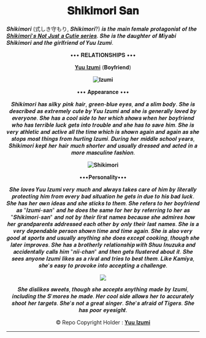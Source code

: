 <h1 align="center">
<b>𝐒𝐡𝐢𝐤𝐢𝐦𝐨𝐫𝐢 𝐒𝐚𝐧</b></h1>

𝑺𝒉𝒊𝒌𝒊𝒎𝒐𝒓𝒊 (式しき守もり, 𝑺𝒉𝒊𝒌𝒊𝒎𝒐𝒓𝒊?) 𝒊𝒔 𝒕𝒉𝒆 𝒎𝒂𝒊𝒏 𝒇𝒆𝒎𝒂𝒍𝒆 𝒑𝒓𝒐𝒕𝒂𝒈𝒐𝒏𝒊𝒔𝒕 𝒐𝒇 𝒕𝒉𝒆 [𝑺𝒉𝒊𝒌𝒊𝒎𝒐𝒓𝒊'𝒔 𝑵𝒐𝒕 𝑱𝒖𝒔𝒕 𝒂 𝑪𝒖𝒕𝒊𝒆 𝒔𝒆𝒓𝒊𝒆𝒔](https://zoro.to/shikimoris-not-just-a-cutie-17452?ref=search). 𝑺𝒉𝒆 𝒊𝒔 𝒕𝒉𝒆 𝒅𝒂𝒖𝒈𝒉𝒕𝒆𝒓 𝒐𝒇 𝑴𝒊𝒚𝒂𝒃𝒊 𝑺𝒉𝒊𝒌𝒊𝒎𝒐𝒓𝒊 𝒂𝒏𝒅 𝒕𝒉𝒆 𝒈𝒊𝒓𝒍𝒇𝒓𝒊𝒆𝒏𝒅 𝒐𝒇 𝒀𝒖𝒖 𝑰𝒛𝒖𝒎𝒊.

<div align="center"

••• 𝐑𝐄𝐋𝐀𝐓𝐈𝐎𝐍𝐒𝐇𝐈𝐏𝐒 •••

[𝐘𝐮𝐮 𝐈𝐳𝐮𝐦𝐢](https://github.com/AL3X-Github/Yuu-Izumi) (𝐁𝐨𝐲𝐟𝐫𝐢𝐞𝐧𝐝)

![𝐈𝐳𝐮𝐦𝐢](https://te.legra.ph/file/0c13eb00aaba21dd2f541.jpg)

••• 𝐀𝐩𝐩𝐞𝐚𝐫𝐚𝐧𝐜𝐞 •••

𝑺𝒉𝒊𝒌𝒊𝒎𝒐𝒓𝒊 𝒉𝒂𝒔 𝒔𝒊𝒍𝒌𝒚 𝒑𝒊𝒏𝒌 𝒉𝒂𝒊𝒓, 𝒈𝒓𝒆𝒆𝒏-𝒃𝒍𝒖𝒆 𝒆𝒚𝒆𝒔, 𝒂𝒏𝒅 𝒂 𝒔𝒍𝒊𝒎 𝒃𝒐𝒅𝒚. 𝑺𝒉𝒆 𝒊𝒔 𝒅𝒆𝒔𝒄𝒓𝒊𝒃𝒆𝒅 𝒂𝒔 𝒆𝒙𝒕𝒓𝒆𝒎𝒆𝒍𝒚 𝒄𝒖𝒕𝒆 𝒃𝒚 𝒀𝒖𝒖 𝑰𝒛𝒖𝒎𝒊 𝒂𝒏𝒅 𝒔𝒉𝒆 𝒊𝒔 𝒈𝒆𝒏𝒆𝒓𝒂𝒍𝒍𝒚 𝒍𝒐𝒗𝒆𝒅 𝒃𝒚 𝒆𝒗𝒆𝒓𝒚𝒐𝒏𝒆. 𝑺𝒉𝒆 𝒉𝒂𝒔 𝒂 𝒄𝒐𝒐𝒍 𝒔𝒊𝒅𝒆 𝒕𝒐 𝒉𝒆𝒓 𝒘𝒉𝒊𝒄𝒉 𝒔𝒉𝒐𝒘𝒔 𝒘𝒉𝒆𝒏 𝒉𝒆𝒓 𝒃𝒐𝒚𝒇𝒓𝒊𝒆𝒏𝒅 𝒘𝒉𝒐 𝒉𝒂𝒔 𝒕𝒆𝒓𝒓𝒊𝒃𝒍𝒆 𝒍𝒖𝒄𝒌 𝒈𝒆𝒕𝒔 𝒊𝒏𝒕𝒐 𝒕𝒓𝒐𝒖𝒃𝒍𝒆 𝒂𝒏𝒅 𝒔𝒉𝒆 𝒉𝒂𝒔 𝒕𝒐 𝒔𝒂𝒗𝒆 𝒉𝒊𝒎. 𝑺𝒉𝒆 𝒊𝒔 𝒗𝒆𝒓𝒚 𝒂𝒕𝒉𝒍𝒆𝒕𝒊𝒄 𝒂𝒏𝒅 𝒂𝒄𝒕𝒊𝒗𝒆 𝒂𝒍𝒍 𝒕𝒉𝒆 𝒕𝒊𝒎𝒆 𝒘𝒉𝒊𝒄𝒉 𝒊𝒔 𝒔𝒉𝒐𝒘𝒏 𝒂𝒈𝒂𝒊𝒏 𝒂𝒏𝒅 𝒂𝒈𝒂𝒊𝒏 𝒂𝒔 𝒔𝒉𝒆 𝒔𝒕𝒐𝒑𝒔 𝒎𝒐𝒔𝒕 𝒕𝒉𝒊𝒏𝒈𝒔 𝒇𝒓𝒐𝒎 𝒉𝒖𝒓𝒕𝒊𝒏𝒈 𝑰𝒛𝒖𝒎𝒊.
𝑫𝒖𝒓𝒊𝒏𝒈 𝒉𝒆𝒓 𝒎𝒊𝒅𝒅𝒍𝒆 𝒔𝒄𝒉𝒐𝒐𝒍 𝒚𝒆𝒂𝒓𝒔, 𝑺𝒉𝒊𝒌𝒊𝒎𝒐𝒓𝒊 𝒌𝒆𝒑𝒕 𝒉𝒆𝒓 𝒉𝒂𝒊𝒓 𝒎𝒖𝒄𝒉 𝒔𝒉𝒐𝒓𝒕𝒆𝒓 𝒂𝒏𝒅 𝒖𝒔𝒖𝒂𝒍𝒍𝒚 𝒅𝒓𝒆𝒔𝒔𝒆𝒅 𝒂𝒏𝒅 𝒂𝒄𝒕𝒆𝒅 𝒊𝒏 𝒂 𝒎𝒐𝒓𝒆 𝒎𝒂𝒔𝒄𝒖𝒍𝒊𝒏𝒆 𝒇𝒂𝒔𝒉𝒊𝒐𝒏.

![𝐒𝐡𝐢𝐤𝐢𝐦𝐨𝐫𝐢](https://te.legra.ph/file/ab871231497abd8c0c846.jpg)

•••𝐏𝐞𝐫𝐬𝐨𝐧𝐚𝐥𝐢𝐭𝐲•••

𝑺𝒉𝒆 𝒍𝒐𝒗𝒆𝒔 𝒀𝒖𝒖 𝑰𝒛𝒖𝒎𝒊 𝒗𝒆𝒓𝒚 𝒎𝒖𝒄𝒉 𝒂𝒏𝒅 𝒂𝒍𝒘𝒂𝒚𝒔 𝒕𝒂𝒌𝒆𝒔 𝒄𝒂𝒓𝒆 𝒐𝒇 𝒉𝒊𝒎 𝒃𝒚 𝒍𝒊𝒕𝒆𝒓𝒂𝒍𝒍𝒚 𝒑𝒓𝒐𝒕𝒆𝒄𝒕𝒊𝒏𝒈 𝒉𝒊𝒎 𝒇𝒓𝒐𝒎 𝒆𝒗𝒆𝒓𝒚 𝒃𝒂𝒅 𝒔𝒊𝒕𝒖𝒂𝒕𝒊𝒐𝒏 𝒉𝒆 𝒈𝒆𝒕𝒔 𝒊𝒏 𝒅𝒖𝒆 𝒕𝒐 𝒉𝒊𝒔 𝒃𝒂𝒅 𝒍𝒖𝒄𝒌. 𝑺𝒉𝒆 𝒉𝒂𝒔 𝒉𝒆𝒓 𝒐𝒘𝒏 𝒊𝒅𝒆𝒂𝒔 𝒂𝒏𝒅 𝒔𝒉𝒆 𝒔𝒕𝒊𝒄𝒌𝒔 𝒕𝒐 𝒕𝒉𝒆𝒎. 𝑺𝒉𝒆 𝒓𝒆𝒇𝒆𝒓𝒔 𝒕𝒐 𝒉𝒆𝒓 𝒃𝒐𝒚𝒇𝒓𝒊𝒆𝒏𝒅 𝒂𝒔 "𝑰𝒛𝒖𝒎𝒊-𝒔𝒂𝒏" 𝒂𝒏𝒅 𝒉𝒆 𝒅𝒐𝒆𝒔 𝒕𝒉𝒆 𝒔𝒂𝒎𝒆 𝒇𝒐𝒓 𝒉𝒆𝒓 𝒃𝒚 𝒓𝒆𝒇𝒆𝒓𝒓𝒊𝒏𝒈 𝒕𝒐 𝒉𝒆𝒓 𝒂𝒔 "𝑺𝒉𝒊𝒌𝒊𝒎𝒐𝒓𝒊-𝒔𝒂𝒏" 𝒂𝒏𝒅 𝒏𝒐𝒕 𝒃𝒚 𝒕𝒉𝒆𝒊𝒓 𝒇𝒊𝒓𝒔𝒕 𝒏𝒂𝒎𝒆𝒔 𝒃𝒆𝒄𝒂𝒖𝒔𝒆 𝒔𝒉𝒆 𝒂𝒅𝒎𝒊𝒓𝒆𝒔 𝒉𝒐𝒘 𝒉𝒆𝒓 𝒈𝒓𝒂𝒏𝒅𝒑𝒂𝒓𝒆𝒏𝒕𝒔 𝒂𝒅𝒅𝒓𝒆𝒔𝒔𝒆𝒅 𝒆𝒂𝒄𝒉 𝒐𝒕𝒉𝒆𝒓 𝒃𝒚 𝒐𝒏𝒍𝒚 𝒕𝒉𝒆𝒊𝒓 𝒍𝒂𝒔𝒕 𝒏𝒂𝒎𝒆𝒔. 𝑺𝒉𝒆 𝒊𝒔 𝒂 𝒗𝒆𝒓𝒚 𝒅𝒆𝒑𝒆𝒏𝒅𝒂𝒃𝒍𝒆 𝒑𝒆𝒓𝒔𝒐𝒏 𝒔𝒉𝒐𝒘𝒏 𝒕𝒊𝒎𝒆 𝒂𝒏𝒅 𝒕𝒊𝒎𝒆 𝒂𝒈𝒂𝒊𝒏. 𝑺𝒉𝒆 𝒊𝒔 𝒂𝒍𝒔𝒐 𝒗𝒆𝒓𝒚 𝒈𝒐𝒐𝒅 𝒂𝒕 𝒔𝒑𝒐𝒓𝒕𝒔 𝒂𝒏𝒅 𝒖𝒔𝒖𝒂𝒍𝒍𝒚 𝒂𝒏𝒚𝒕𝒉𝒊𝒏𝒈 𝒔𝒉𝒆 𝒅𝒐𝒆𝒔 𝒆𝒙𝒄𝒆𝒑𝒕 𝒄𝒐𝒐𝒌𝒊𝒏𝒈, 𝒕𝒉𝒐𝒖𝒈𝒉 𝒔𝒉𝒆 𝒍𝒂𝒕𝒆𝒓 𝒊𝒎𝒑𝒓𝒐𝒗𝒆𝒔. 𝑺𝒉𝒆 𝒉𝒂𝒔 𝒂 𝒃𝒓𝒐𝒕𝒉𝒆𝒓𝒍𝒚 𝒓𝒆𝒍𝒂𝒕𝒊𝒐𝒏𝒔𝒉𝒊𝒑 𝒘𝒊𝒕𝒉 𝑺𝒉𝒖𝒖 𝑰𝒏𝒖𝒛𝒖𝒌𝒂 𝒂𝒏𝒅 𝒂𝒄𝒄𝒊𝒅𝒆𝒏𝒕𝒂𝒍𝒍𝒚 𝒄𝒂𝒍𝒍𝒔 𝒉𝒊𝒎 "𝒏𝒊𝒊-𝒄𝒉𝒂𝒏" 𝒂𝒏𝒅 𝒕𝒉𝒆𝒏 𝒈𝒆𝒕𝒔 𝒇𝒍𝒖𝒔𝒕𝒆𝒓𝒆𝒅 𝒂𝒃𝒐𝒖𝒕 𝒊𝒕. 𝑺𝒉𝒆 𝒔𝒆𝒆𝒔 𝒂𝒏𝒚𝒐𝒏𝒆 𝑰𝒛𝒖𝒎𝒊 𝒍𝒊𝒌𝒆𝒔 𝒂𝒔 𝒂 𝒓𝒊𝒗𝒂𝒍 𝒂𝒏𝒅 𝒕𝒓𝒊𝒆𝒔 𝒕𝒐 𝒃𝒆𝒔𝒕 𝒕𝒉𝒆𝒎. 𝑳𝒊𝒌𝒆 𝑲𝒂𝒎𝒊𝒚𝒂, 𝒔𝒉𝒆'𝒔 𝒆𝒂𝒔𝒚 𝒕𝒐 𝒑𝒓𝒐𝒗𝒐𝒌𝒆 𝒊𝒏𝒕𝒐 𝒂𝒄𝒄𝒆𝒑𝒕𝒊𝒏𝒈 𝒂 𝒄𝒉𝒂𝒍𝒍𝒆𝒏𝒈𝒆.

<img src="https://te.legra.ph/file/f43ebb2982a7a30dbeb66.jpg">

𝑺𝒉𝒆 𝒅𝒊𝒔𝒍𝒊𝒌𝒆𝒔 𝒔𝒘𝒆𝒆𝒕𝒔, 𝒕𝒉𝒐𝒖𝒈𝒉 𝒔𝒉𝒆 𝒂𝒄𝒄𝒆𝒑𝒕𝒔 𝒂𝒏𝒚𝒕𝒉𝒊𝒏𝒈 𝒎𝒂𝒅𝒆 𝒃𝒚 𝑰𝒛𝒖𝒎𝒊, 𝒊𝒏𝒄𝒍𝒖𝒅𝒊𝒏𝒈 𝒕𝒉𝒆 𝑺'𝒎𝒐𝒓𝒆𝒔 𝒉𝒆 𝒎𝒂𝒅𝒆.
𝑯𝒆𝒓 𝒄𝒐𝒐𝒍 𝒔𝒊𝒅𝒆 𝒂𝒍𝒍𝒐𝒘𝒔 𝒉𝒆𝒓 𝒕𝒐 𝒂𝒄𝒄𝒖𝒓𝒂𝒕𝒆𝒍𝒚 𝒔𝒉𝒐𝒐𝒕 𝒉𝒆𝒓 𝒕𝒂𝒓𝒈𝒆𝒕𝒔.
𝑺𝒉𝒆'𝒔 𝒏𝒐𝒕 𝒂 𝒈𝒓𝒆𝒂𝒕 𝒔𝒊𝒏𝒈𝒆𝒓.
𝑺𝒉𝒆'𝒔 𝒂𝒇𝒓𝒂𝒊𝒅 𝒐𝒇 𝑻𝒊𝒈𝒆𝒓𝒔.
𝑺𝒉𝒆 𝒉𝒂𝒔 𝒑𝒐𝒐𝒓 𝒆𝒚𝒆𝒔𝒊𝒈𝒉𝒕.

© Repo Copyright Holder : [𝐘𝐮𝐮 𝐈𝐳𝐮𝐦𝐢](https://t.me/MaximXRobot)
<p align="center">
</p>

</div>
<hr>
</div>
</div>
    </center>
</body>
